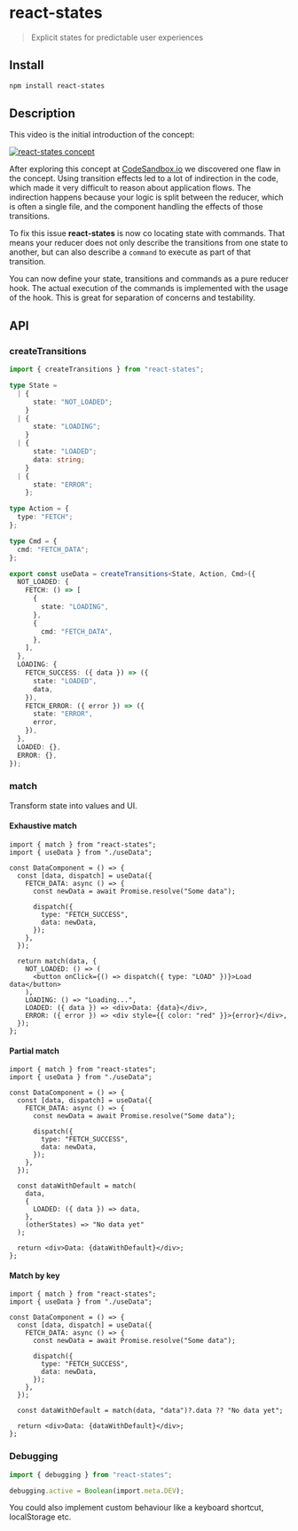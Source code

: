# react-states

> Explicit states for predictable user experiences

## Install

```sh
npm install react-states
```

## Description

This video is the initial introduction of the concept:

[![react-states concept](https://img.youtube.com/vi/ul_3ABrpj64/0.jpg)](https://www.youtube.com/watch?v=ul_3ABrpj64)

After exploring this concept at [CodeSandbox.io](https://codesandbox.io) we discovered one flaw in the concept. Using transition effects led to a lot of indirection in the code, which made it very difficult to reason about application flows. The indirection happens because your logic is split between the reducer, which is often a single file, and the component handling the effects of those transitions.

To fix this issue **react-states** is now co locating state with commands. That means your reducer does not only describe the transitions from one state to another, but can also describe a `command` to execute as part of that transition.

You can now define your state, transitions and commands as a pure reducer hook. The actual execution of the commands is implemented with the usage of the hook. This is great for separation of concerns and testability.

## API

### createTransitions

```ts
import { createTransitions } from "react-states";

type State =
  | {
      state: "NOT_LOADED";
    }
  | {
      state: "LOADING";
    }
  | {
      state: "LOADED";
      data: string;
    }
  | {
      state: "ERROR";
    };

type Action = {
  type: "FETCH";
};

type Cmd = {
  cmd: "FETCH_DATA";
};

export const useData = createTransitions<State, Action, Cmd>({
  NOT_LOADED: {
    FETCH: () => [
      {
        state: "LOADING",
      },
      {
        cmd: "FETCH_DATA",
      },
    ],
  },
  LOADING: {
    FETCH_SUCCESS: ({ data }) => ({
      state: "LOADED",
      data,
    }),
    FETCH_ERROR: ({ error }) => ({
      state: "ERROR",
      error,
    }),
  },
  LOADED: {},
  ERROR: {},
});
```

### match

Transform state into values and UI.

#### Exhaustive match

```tsx
import { match } from "react-states";
import { useData } from "./useData";

const DataComponent = () => {
  const [data, dispatch] = useData({
    FETCH_DATA: async () => {
      const newData = await Promise.resolve("Some data");

      dispatch({
        type: "FETCH_SUCCESS",
        data: newData,
      });
    },
  });

  return match(data, {
    NOT_LOADED: () => (
      <button onClick={() => dispatch({ type: "LOAD" })}>Load data</button>
    ),
    LOADING: () => "Loading...",
    LOADED: ({ data }) => <div>Data: {data}</div>,
    ERROR: ({ error }) => <div style={{ color: "red" }}>{error}</div>,
  });
};
```

#### Partial match

```tsx
import { match } from "react-states";
import { useData } from "./useData";

const DataComponent = () => {
  const [data, dispatch] = useData({
    FETCH_DATA: async () => {
      const newData = await Promise.resolve("Some data");

      dispatch({
        type: "FETCH_SUCCESS",
        data: newData,
      });
    },
  });

  const dataWithDefault = match(
    data,
    {
      LOADED: ({ data }) => data,
    },
    (otherStates) => "No data yet"
  );

  return <div>Data: {dataWithDefault}</div>;
};
```

#### Match by key

```tsx
import { match } from "react-states";
import { useData } from "./useData";

const DataComponent = () => {
  const [data, dispatch] = useData({
    FETCH_DATA: async () => {
      const newData = await Promise.resolve("Some data");

      dispatch({
        type: "FETCH_SUCCESS",
        data: newData,
      });
    },
  });

  const dataWithDefault = match(data, "data")?.data ?? "No data yet";

  return <div>Data: {dataWithDefault}</div>;
};
```

### Debugging

```ts
import { debugging } from "react-states";

debugging.active = Boolean(import.meta.DEV);
```

You could also implement custom behaviour like a keyboard shortcut, localStorage etc.
